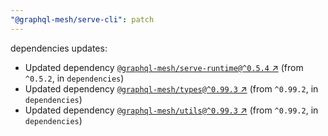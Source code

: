 ```yaml
---
"@graphql-mesh/serve-cli": patch
---
```

dependencies updates:
  - Updated dependency [`@graphql-mesh/serve-runtime@^0.5.4` ↗︎](https://www.npmjs.com/package/@graphql-mesh/serve-runtime/v/0.5.4) (from `^0.5.2`, in `dependencies`)
  - Updated dependency [`@graphql-mesh/types@^0.99.3` ↗︎](https://www.npmjs.com/package/@graphql-mesh/types/v/0.99.3) (from `^0.99.2`, in `dependencies`)
  - Updated dependency [`@graphql-mesh/utils@^0.99.3` ↗︎](https://www.npmjs.com/package/@graphql-mesh/utils/v/0.99.3) (from `^0.99.2`, in `dependencies`)
